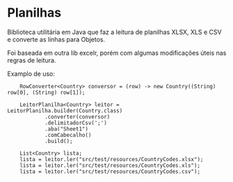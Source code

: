 # Planilhas
Biblioteca utilitária em Java que faz a leitura de planilhas XLSX, XLS e CSV e converte as linhas para Objetos.

Foi baseada em outra lib excelr, porém com algumas modificações úteis nas regras de leitura.

Examplo de uso:

		RowConverter<Country> conversor = (row) -> new Country((String) row[0], (String) row[1]);

		LeitorPlanilha<Country> leitor = LeitorPlanilha.builder(Country.class)
				.converter(conversor)
				.delimitadorCsv(';')
				.aba("Sheet1")
				.comCabecalho()
				.build();
		
		List<Country> lista;
		lista = leitor.ler("src/test/resources/CountryCodes.xlsx");
		lista = leitor.ler("src/test/resources/CountryCodes.xls");
		lista = leitor.ler("src/test/resources/CountryCodes.csv");
